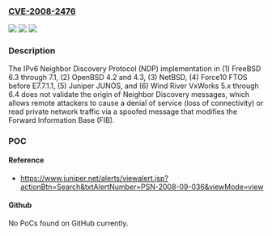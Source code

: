 ### [CVE-2008-2476](https://cve.mitre.org/cgi-bin/cvename.cgi?name=CVE-2008-2476)
![](https://img.shields.io/static/v1?label=Product&message=n%2Fa&color=blue)
![](https://img.shields.io/static/v1?label=Version&message=n%2Fa%20&color=brightgreen)
![](https://img.shields.io/static/v1?label=Vulnerability&message=n%2Fa&color=brightgreen)

### Description

The IPv6 Neighbor Discovery Protocol (NDP) implementation in (1) FreeBSD 6.3 through 7.1, (2) OpenBSD 4.2 and 4.3, (3) NetBSD, (4) Force10 FTOS before E7.7.1.1, (5) Juniper JUNOS, and (6) Wind River VxWorks 5.x through 6.4 does not validate the origin of Neighbor Discovery messages, which allows remote attackers to cause a denial of service (loss of connectivity) or read private network traffic via a spoofed message that modifies the Forward Information Base (FIB).

### POC

#### Reference
- https://www.juniper.net/alerts/viewalert.jsp?actionBtn=Search&txtAlertNumber=PSN-2008-09-036&viewMode=view

#### Github
No PoCs found on GitHub currently.

